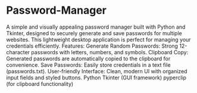 # Password-Manager

A simple and visually appealing password manager built with Python and Tkinter, designed to securely generate and save passwords for multiple websites. This lightweight desktop application is perfect for managing your credentials efficiently. Features: Generate Random Passwords: Strong 12-character passwords with letters, numbers, and symbols. Clipboard Copy: Generated passwords are automatically copied to the clipboard for convenience. Save Passwords: Easily store credentials in a text file (passwords.txt). User-friendly Interface: Clean, modern UI with organized input fields and styled buttons. Python Tkinter (GUI framework) pyperclip (for clipboard functionality)
